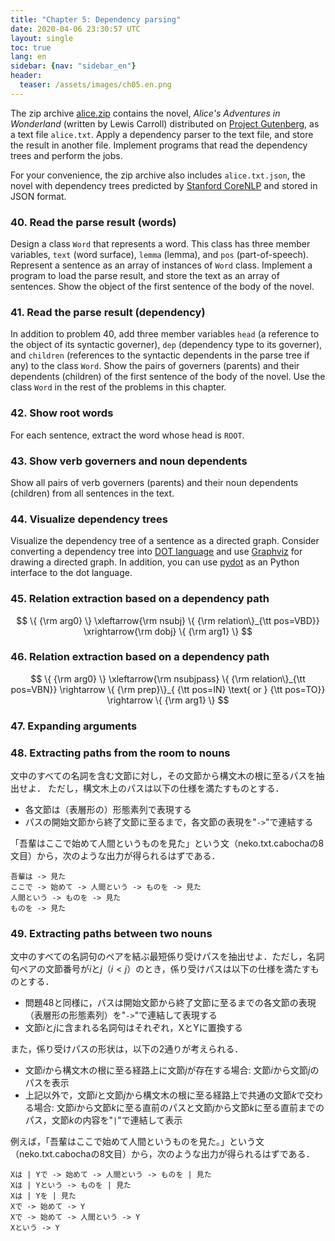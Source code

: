 ```yaml
---
title: "Chapter 5: Dependency parsing"
date: 2020-04-06 23:30:57 UTC
layout: single
toc: true
lang: en
sidebar: {nav: "sidebar_en"}
header:
  teaser: /assets/images/ch05.en.png
---
```


The zip archive [alice.zip](/data/alice.zip) contains the novel, *Alice's Adventures in Wonderland* (written by Lewis Carroll) distributed on [Project Gutenberg](https://www.gutenberg.org/), as a text file `alice.txt`.
Apply a dependency parser to the text file, and store the result in another file.
Implement programs that read the dependency trees and perform the jobs.

For your convenience, the zip archive also includes `alice.txt.json`, the novel with dependency trees predicted by [Stanford CoreNLP](https://stanfordnlp.github.io/CoreNLP/) and stored in JSON format.

### 40. Read the parse result (words)

Design a class `Word` that represents a word. This class has three member variables, `text` (word surface), `lemma` (lemma), and `pos` (part-of-speech). Represent a sentence as an array of instances of `Word` class. Implement a program to load the parse result, and store the text as an array of sentences. Show the object of the first sentence of the body of the novel.

### 41. Read the parse result (dependency)

In addition to problem 40, add three member variables `head` (a reference to the object of its syntactic governer), `dep` (dependency type to its governer), and `children` (references to the syntactic dependents in the parse tree if any) to the class `Word`.
Show the pairs of governers (parents) and their dependents (children) of the first sentence of the body of the novel. Use the class `Word` in the rest of the problems in this chapter.

### 42. Show root words

For each sentence, extract the word whose head is `ROOT`.

### 43. Show verb governers and noun dependents

Show all pairs of verb governers (parents) and their noun dependents (children) from all sentences in the text.

### 44. Visualize dependency trees

Visualize the dependency tree of a sentence as a directed graph. Consider converting a dependency tree into [DOT language](http://ja.wikipedia.org/wiki/DOT%E8%A8%80%E8%AA%9E) and use [Graphviz](http://www.graphviz.org/) for drawing a directed graph. In addition, you can use [pydot](https://code.google.com/p/pydot/) as an Python interface to the dot language.

### 45. Relation extraction based on a dependency path

$$
\{ {\rm arg0} \} \xleftarrow{\rm nsubj} \{ {\rm relation\}_{\tt pos=VBD}} \xrightarrow{\rm dobj} \{ {\rm arg1} \}
$$

### 46. Relation extraction based on a dependency path

$$
\{ {\rm arg0} \} \xleftarrow{\rm nsubjpass} \{ {\rm relation\}_{\tt pos=VBN}} \rightarrow \{ {\rm prep}\}_{ {\tt pos=IN} \text{ or } {\tt pos=TO}} \rightarrow \{ {\rm arg1} \}
$$

### 47. Expanding arguments

### 48. Extracting paths from the room to nouns

文中のすべての名詞を含む文節に対し，その文節から構文木の根に至るパスを抽出せよ．
ただし，構文木上のパスは以下の仕様を満たすものとする．

+ 各文節は（表層形の）形態素列で表現する
+ パスの開始文節から終了文節に至るまで，各文節の表現を"` -> `"で連結する

「吾輩はここで始めて人間というものを見た」という文（neko.txt.cabochaの8文目）から，次のような出力が得られるはずである．

```
吾輩は -> 見た
ここで -> 始めて -> 人間という -> ものを -> 見た
人間という -> ものを -> 見た
ものを -> 見た
```

### 49. Extracting paths between two nouns
文中のすべての名詞句のペアを結ぶ最短係り受けパスを抽出せよ．ただし，名詞句ペアの文節番号が$i$と$j$（$i < j$）のとき，係り受けパスは以下の仕様を満たすものとする．

+ 問題48と同様に，パスは開始文節から終了文節に至るまでの各文節の表現（表層形の形態素列）を"` -> `"で連結して表現する
+ 文節$i$と$j$に含まれる名詞句はそれぞれ，XとYに置換する

また，係り受けパスの形状は，以下の2通りが考えられる．

+ 文節$i$から構文木の根に至る経路上に文節$j$が存在する場合: 文節$i$から文節$j$のパスを表示
+ 上記以外で，文節$i$と文節$j$から構文木の根に至る経路上で共通の文節$k$で交わる場合: 文節$i$から文節$k$に至る直前のパスと文節$j$から文節$k$に至る直前までのパス，文節$k$の内容を"` | `"で連結して表示

例えば，「吾輩はここで始めて人間というものを見た。」という文（neko.txt.cabochaの8文目）から，次のような出力が得られるはずである．

```
Xは | Yで -> 始めて -> 人間という -> ものを | 見た
Xは | Yという -> ものを | 見た
Xは | Yを | 見た
Xで -> 始めて -> Y
Xで -> 始めて -> 人間という -> Y
Xという -> Y
```
